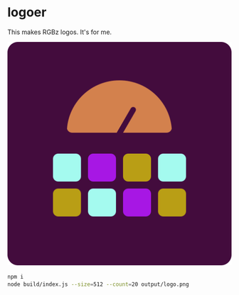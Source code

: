# logoer
This makes RGBz logos. It's for me.

![Logo](./sample.png)

```bash
npm i
node build/index.js --size=512 --count=20 output/logo.png
```